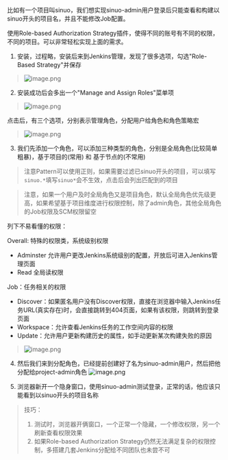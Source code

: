 比如有一个项目叫sinuo，我们想实现sinuo-admin用户登录后只能查看和构建以sinuo开头的项目名，并且不能修改Job配置。

使用Role-based Authorization Strategy插件，使得不同的账号有不同的权限，不同的项目。可以非常轻松实现上面的需求。

1. 安装，过程略，安装后来到Jenkins管理，发现了很多选项，勾选"Role-Based Strategy"并保存
> ![image.png](https://hexo-blog.pek3b.qingstor.com/upload_images/71414-1b5294b72106d208.png?imageMogr2/auto-orient/strip%7CimageView2/2/w/1240)

2. 安装成功后会多出一个"Manage and Assign Roles"菜单项
> ![image.png](https://hexo-blog.pek3b.qingstor.com/upload_images/71414-20bbde56df0e2caa.png?imageMogr2/auto-orient/strip%7CimageView2/2/w/1240)

点击后，有三个选项，分别表示管理角色，分配用户给角色和角色策略宏
> ![image.png](https://hexo-blog.pek3b.qingstor.com/upload_images/71414-1af37d6c7f3648f5.png?imageMogr2/auto-orient/strip%7CimageView2/2/w/1240)

3.  我们先添加一个角色，可以添加三种类型的角色，分别是全局角色(比较简单粗暴)，基于项目的(常用) 和 基于节点的(不常用)

> 注意Pattern可以使用正则，如果需要过滤已sinuo开头的项目，可以填写`sinuo.*`填写`sinuo*`会不生效，点击后会列出匹配到的项目

> 注意，如果一个用户及时全局角色又是项目角色，默认全局角色优先级更高，如果希望基于项目维度进行权限控制，除了admin角色，其他全局角色的Job权限及SCM权限留空

列下不易看懂的权限：

Overall: 特殊的权限类，系统级别权限
- Adminster 允许用户更改Jenkins系统级别的配置，开放后可进入Jenkins管理页面
- Read 全局读权限

Job：任务相关的权限
- Discover：如果匿名用户没有Discover权限，直接在浏览器中输入Jenkins任务URL(真实存在)时，会直接跳转到404页面，如果有该权限，则跳转到登录页面
- Workspace：允许查看Jenkins任务的工作空间内容的权限
- Update：允许用户更新构建历史的属性，如手动更新某次构建失败的原因

> ![image.png](https://hexo-blog.pek3b.qingstor.com/upload_images/71414-4bc5ef5b6ae93234.png?imageMogr2/auto-orient/strip%7CimageView2/2/w/1240)

4. 然后我们来到分配角色，已经提前创建好了名为sinuo-admin用户，然后把他分配给project-admin角色
![image.png](https://hexo-blog.pek3b.qingstor.com/upload_images/71414-ed6bb26fc2d8b9b0.png?imageMogr2/auto-orient/strip%7CimageView2/2/w/1240)

5. 浏览器新开一个隐身窗口，使用sinuo-admin测试登录，正常的话，他应该只能看到以sinuo开头的项目名称

> 技巧：
> 1. 测试时，浏览器开俩窗口，一个正常一个隐藏，一个修改权限，另一个刷新查看权限效果
> 2. 如果Role-based Authorization Strategy仍然无法满足复杂的权限控制，多搭建几套Jenkins分配给不同团队也未尝不可
